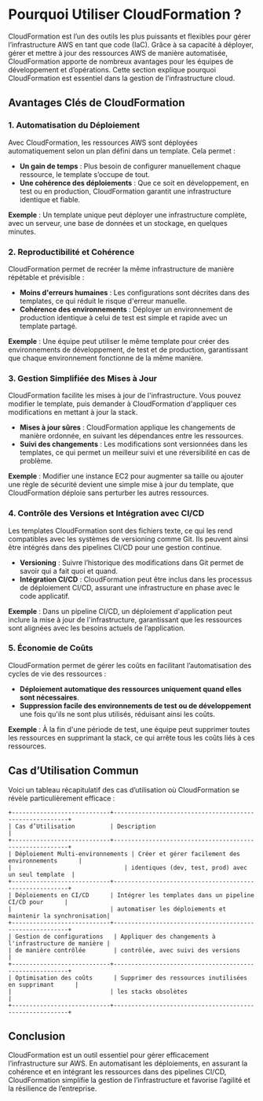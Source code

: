 # Pourquoi Utiliser CloudFormation ?

CloudFormation est l’un des outils les plus puissants et flexibles pour gérer l’infrastructure AWS en tant que code (IaC). Grâce à sa capacité à déployer, gérer et mettre à jour des ressources AWS de manière automatisée, CloudFormation apporte de nombreux avantages pour les équipes de développement et d’opérations. Cette section explique pourquoi CloudFormation est essentiel dans la gestion de l’infrastructure cloud.

## Avantages Clés de CloudFormation

### 1. **Automatisation du Déploiement**

Avec CloudFormation, les ressources AWS sont déployées automatiquement selon un plan défini dans un template. Cela permet :
- **Un gain de temps** : Plus besoin de configurer manuellement chaque ressource, le template s’occupe de tout.
- **Une cohérence des déploiements** : Que ce soit en développement, en test ou en production, CloudFormation garantit une infrastructure identique et fiable.

**Exemple** : Un template unique peut déployer une infrastructure complète, avec un serveur, une base de données et un stockage, en quelques minutes.

### 2. **Reproductibilité et Cohérence**

CloudFormation permet de recréer la même infrastructure de manière répétable et prévisible :
- **Moins d'erreurs humaines** : Les configurations sont décrites dans des templates, ce qui réduit le risque d'erreur manuelle.
- **Cohérence des environnements** : Déployer un environnement de production identique à celui de test est simple et rapide avec un template partagé.

**Exemple** : Une équipe peut utiliser le même template pour créer des environnements de développement, de test et de production, garantissant que chaque environnement fonctionne de la même manière.

### 3. **Gestion Simplifiée des Mises à Jour**

CloudFormation facilite les mises à jour de l'infrastructure. Vous pouvez modifier le template, puis demander à CloudFormation d'appliquer ces modifications en mettant à jour la stack.
- **Mises à jour sûres** : CloudFormation applique les changements de manière ordonnée, en suivant les dépendances entre les ressources.
- **Suivi des changements** : Les modifications sont versionnées dans les templates, ce qui permet un meilleur suivi et une réversibilité en cas de problème.

**Exemple** : Modifier une instance EC2 pour augmenter sa taille ou ajouter une règle de sécurité devient une simple mise à jour du template, que CloudFormation déploie sans perturber les autres ressources.

### 4. **Contrôle des Versions et Intégration avec CI/CD**

Les templates CloudFormation sont des fichiers texte, ce qui les rend compatibles avec les systèmes de versioning comme Git. Ils peuvent ainsi être intégrés dans des pipelines CI/CD pour une gestion continue.
- **Versioning** : Suivre l’historique des modifications dans Git permet de savoir qui a fait quoi et quand.
- **Intégration CI/CD** : CloudFormation peut être inclus dans les processus de déploiement CI/CD, assurant une infrastructure en phase avec le code applicatif.

**Exemple** : Dans un pipeline CI/CD, un déploiement d'application peut inclure la mise à jour de l'infrastructure, garantissant que les ressources sont alignées avec les besoins actuels de l’application.

### 5. **Économie de Coûts**

CloudFormation permet de gérer les coûts en facilitant l’automatisation des cycles de vie des ressources :
- **Déploiement automatique des ressources uniquement quand elles sont nécessaires**.
- **Suppression facile des environnements de test ou de développement** une fois qu'ils ne sont plus utilisés, réduisant ainsi les coûts.

**Exemple** : À la fin d'une période de test, une équipe peut supprimer toutes les ressources en supprimant la stack, ce qui arrête tous les coûts liés à ces ressources.

## Cas d’Utilisation Commun

Voici un tableau récapitulatif des cas d’utilisation où CloudFormation se révèle particulièrement efficace :

```
+----------------------------+---------------------------------------------------------+
| Cas d’Utilisation          | Description                                             |
+----------------------------+---------------------------------------------------------+
| Déploiement Multi-environnements | Créer et gérer facilement des environnements      |
|                                | identiques (dev, test, prod) avec un seul template  |
+----------------------------+---------------------------------------------------------+
| Déploiements en CI/CD      | Intégrer les templates dans un pipeline CI/CD pour      |
|                            | automatiser les déploiements et maintenir la synchronisation|
+----------------------------+---------------------------------------------------------+
| Gestion de configurations   | Appliquer des changements à l'infrastructure de manière |
| de manière contrôlée        | contrôlée, avec suivi des versions                     |
+----------------------------+---------------------------------------------------------+
| Optimisation des coûts      | Supprimer des ressources inutilisées en supprimant      |
|                            | les stacks obsolètes                                    |
+----------------------------+---------------------------------------------------------+
```

## Conclusion

CloudFormation est un outil essentiel pour gérer efficacement l’infrastructure sur AWS. En automatisant les déploiements, en assurant la cohérence et en intégrant les ressources dans des pipelines CI/CD, CloudFormation simplifie la gestion de l’infrastructure et favorise l’agilité et la résilience de l’entreprise.
